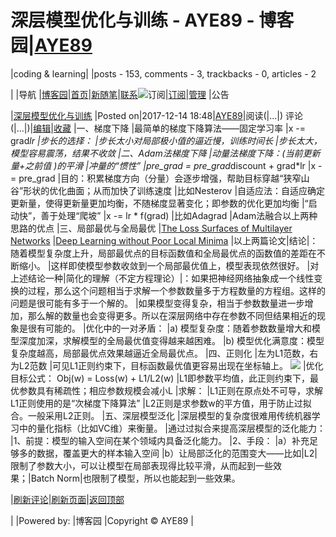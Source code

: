 
# 深层模型优化与训练 - AYE89 - 博客园|[AYE89](https://www.cnblogs.com/eniac1946/)
|coding & learning|
|posts - 153, comments - 3, trackbacks - 0, articles - 2

|
|导航
|[博客园](https://www.cnblogs.com/)|[首页](https://www.cnblogs.com/eniac1946/)|[新随笔](https://i.cnblogs.com/EditPosts.aspx?opt=1)|[联系](https://msg.cnblogs.com/send/AYE89)![订阅](//www.cnblogs.com/images/xml.gif)|[订阅](https://www.cnblogs.com/eniac1946/rss)|[管理](https://i.cnblogs.com/)
|公告


|[深层模型优化与训练](https://www.cnblogs.com/eniac1946/p/8039256.html)
|Posted on|2017-12-14 18:48|[AYE89](https://www.cnblogs.com/eniac1946/)|阅读(|...|) 评论(|...|)|[编辑](https://i.cnblogs.com/EditPosts.aspx?postid=8039256)|[收藏](#)
|一、梯度下降
|最简单的梯度下降算法——固定学习率
|x -= grad*lr
|步长的选择：
|步长太小对局部极小值的逼近慢，训练时间长
|步长太大，模型容易震荡，结果不收敛
|二、Adam法梯度下降
|动量法梯度下降：(当前更新量+之前值 )的平滑
|冲量的“惯性”
|pre_grad = pre_grad*discount + grad*lr
|x -= pre_grad
|目的：积累梯度方向（分量）会逐步增强，帮助目标穿越“狭窄山谷”形状的优化曲面；从而加快了训练速度
|比如Nesterov
|自适应法：自适应确定更新量，使得更新量更加均衡，不随梯度显著变化；即参数的优化更加均衡
|“启动快”，善于处理“爬坡”
|x -= lr * f(grad)
|比如Adagrad
|Adam法融合以上两种思路的优点
|三、局部最优与全局最优
|[The Loss Surfaces of Multilayer Networks](https://arxiv.org/abs/1412.0233)
|[Deep Learning without Poor Local Minima](https://arxiv.org/abs/1412.0233)
|以上两篇论文|结论|：随着模型复杂度上升，局部最优点的目标函数值和全局最优点的函数值的差距在不断缩小。
|这样即使模型参数收敛到一个局部最优值上，模型表现依然很好。
|对上述结论一种|简化的理解（不定方程理论）|：如果把神经网络抽象成一个线性变换的过程，那么这个问题相当于求解一个参数数量多于方程数量的方程组。这样的问题是很可能有多于一个解的。
|如果模型变得复杂，相当于参数数量进一步增加，那么解的数量也会变得更多。所以在深层网络中存在参数不同但结果相近的现象是很有可能的。
|优化中的一对矛盾：
|a) 模型复杂度：随着参数数量增大和模型深度加深，求解模型的全局最优值变得越来越困难。
|b) 模型优化满意度：模型复杂度越高，局部最优点效果越逼近全局最优点。
|四、正则化
|左为L1范数，右为L2范数
|可见L1正则约束下，目标函数最优值更容易出现在坐标轴上。
![](https://images2017.cnblogs.com/blog/1181483/201712/1181483-20171214183900810-983895952.png)
|优化目标公式： Obj(w) = Loss(w) + L1/L2(w)
|L1即参数平均值，此正则约束下，最优参数具有稀疏性；相应参数规模会减小L
|求解：
|L1正则在原点处不可导，求解L1正则使用的是“次梯度下降算法”
|L2正则是求参数w的平方值，用于防止过拟合。一般采用L2正则。
|五、深层模型泛化
|深层模型的复杂度很难用传统机器学习中的量化指标（比如VC维）来衡量。
|通过过拟合来提高深层模型的泛化能力：
|1、前提：模型的输入空间在某个领域内具备泛化能力。
|2、手段：
|a）补充足够多的数据，覆盖更大的样本输入空间
|b）让局部泛化的范围变大——比如|L2|限制了参数大小，可以让模型在局部表现得比较平滑，从而起到一些效果；|Batch Norm|也限制了模型，所以也能起到一些效果。







|[刷新评论](javascript:void(0);)|[刷新页面](#)|[返回顶部](#top)






|
|Powered by:
|博客园
|Copyright © AYE89
|
